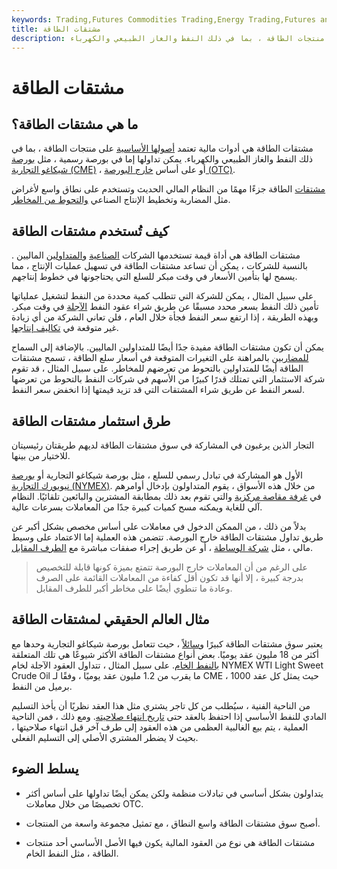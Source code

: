 ```yaml
---
keywords: Trading,Futures Commodities Trading,Energy Trading,Futures and Commodities Trading
title: مشتقات الطاقة
description: مشتقات الطاقة هي أدوات مالية تعتمد أصولها الأساسية على منتجات الطاقة ، بما في ذلك النفط والغاز الطبيعي والكهرباء.
---
```


# مشتقات الطاقة
## ما هي مشتقات الطاقة؟

مشتقات الطاقة هي أدوات مالية تعتمد [أصولها الأساسية](/underlying-asset) على منتجات الطاقة ، بما في ذلك النفط والغاز الطبيعي والكهرباء. يمكن تداولها إما في بورصة رسمية ، مثل [بورصة شيكاغو التجارية (CME)](/cme) ، أو على أساس [خارج البورصة (OTC)](/otc).

[مشتقات](/derivative) الطاقة جزءًا مهمًا من النظام المالي الحديث وتستخدم على نطاق واسع لأغراض مثل المضاربة وتخطيط الإنتاج الصناعي [والتحوط من المخاطر](/hedge).

## كيف تُستخدم مشتقات الطاقة

مشتقات الطاقة هي أداة قيمة تستخدمها الشركات [الصناعية](/industrial-goods-sector) [والمتداولين](/trader) الماليين . بالنسبة للشركات ، يمكن أن تساعد مشتقات الطاقة في تسهيل عمليات الإنتاج ، مما يسمح لها بتأمين الأسعار في وقت مبكر للسلع التي يحتاجونها في خطوط إنتاجهم.

على سبيل المثال ، يمكن للشركة التي تتطلب كمية محددة من النفط لتشغيل عملياتها تأمين ذلك النفط بسعر محدد مسبقًا عن طريق شراء عقود النفط [الآجلة](/futurescontract) في وقت مبكر. وبهذه الطريقة ، إذا ارتفع سعر النفط فجأة خلال العام ، فلن تعاني الشركة من أي زيادة غير متوقعة في [تكاليف إنتاجها](/production-cost).

يمكن أن تكون مشتقات الطاقة مفيدة جدًا أيضًا للمتداولين الماليين. بالإضافة إلى السماح [للمضاربين](/speculation) بالمراهنة على التغيرات المتوقعة في أسعار سلع الطاقة ، تسمح مشتقات الطاقة أيضًا للمتداولين بالتحوط من تعرضهم للمخاطر. على سبيل المثال ، قد تقوم شركة الاستثمار التي تمتلك قدرًا كبيرًا من الأسهم في شركات النفط بالتحوط من تعرضها لسعر النفط عن طريق شراء المشتقات التي قد تزيد قيمتها إذا انخفض سعر النفط.

## طرق استثمار مشتقات الطاقة

التجار الذين يرغبون في المشاركة في سوق مشتقات الطاقة لديهم طريقتان رئيسيتان للاختيار من بينها.

الأول هو المشاركة في تبادل رسمي للسلع ، مثل بورصة شيكاغو التجارية أو [بورصة نيويورك التجارية (NYMEX)](/nymex). من خلال هذه الأسواق ، يقوم المتداولون بإدخال أوامرهم في [غرفة مقاصة مركزية](/clearinghouse) والتي تقوم بعد ذلك بمطابقة المشترين والبائعين تلقائيًا. النظام آلي للغاية ويمكنه مسح كميات كبيرة جدًا من المعاملات بسرعات عالية.

بدلاً من ذلك ، من الممكن الدخول في معاملات على أساس مخصص بشكل أكبر عن طريق تداول مشتقات الطاقة خارج البورصة. تتضمن هذه العملية إما الاعتماد على وسيط مالي ، مثل [شركة الوساطة](/brokerage-company) ، أو عن طريق إجراء صفقات مباشرة مع [الطرف المقابل](/counterpartyrisk).

> على الرغم من أن المعاملات خارج البورصة تتمتع بميزة كونها قابلة للتخصيص بدرجة كبيرة ، إلا أنها قد تكون أقل كفاءة من المعاملات القائمة على الصرف وعادة ما تنطوي أيضًا على مخاطر أكبر للطرف المقابل.

>

## مثال العالم الحقيقي لمشتقات الطاقة

يعتبر سوق مشتقات الطاقة كبيرًا [وسائلاً](/liquidity) ، حيث تتعامل بورصة شيكاغو التجارية وحدها مع أكثر من 18 مليون عقد يوميًا. بعض أنواع مشتقات الطاقة الأكثر شيوعًا هي تلك المتعلقة [بالنفط الخام](/crude-oil). على سبيل المثال ، تتداول العقود الآجلة لخام NYMEX WTI Light Sweet Crude Oil ما يقرب من 1.2 مليون عقد يوميًا ، وفقًا لـ CME ، حيث يمثل كل عقد 1000 برميل من النفط.

من الناحية الفنية ، سيُطلب من كل تاجر يشتري مثل هذا العقد نظريًا أن يأخذ التسليم المادي للنفط الأساسي إذا احتفظ بالعقد حتى [تاريخ انتهاء صلاحيته](/expirationdate). ومع ذلك ، فمن الناحية العملية ، يتم بيع الغالبية العظمى من هذه العقود إلى طرف آخر قبل انتهاء صلاحيتها ، بحيث لا يضطر المشتري الأصلي إلى التسليم الفعلي.

## يسلط الضوء

- يتداولون بشكل أساسي في تبادلات منظمة ولكن يمكن أيضًا تداولها على أساس أكثر تخصيصًا من خلال معاملات OTC.

- أصبح سوق مشتقات الطاقة واسع النطاق ، مع تمثيل مجموعة واسعة من المنتجات.

- مشتقات الطاقة هي نوع من العقود المالية يكون فيها الأصل الأساسي أحد منتجات الطاقة ، مثل النفط الخام.

